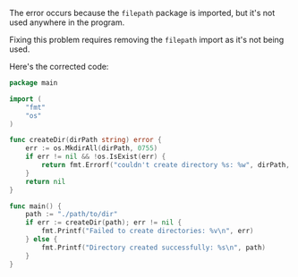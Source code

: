 The error occurs because the `filepath` package is imported, but it's not used anywhere in the program.

Fixing this problem requires removing the `filepath` import as it's not being used.

Here's the corrected code:

```go
package main

import (
	"fmt"
	"os"
)

func createDir(dirPath string) error {
	err := os.MkdirAll(dirPath, 0755)
	if err != nil && !os.IsExist(err) {
		return fmt.Errorf("couldn't create directory %s: %w", dirPath, err)
	}
	return nil
}

func main() {
	path := "./path/to/dir"
	if err := createDir(path); err != nil {
		fmt.Printf("Failed to create directories: %v\n", err)
	} else {
		fmt.Printf("Directory created successfully: %s\n", path)
	}
}

```
